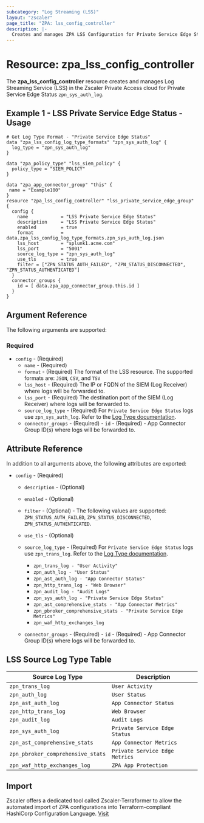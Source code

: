 ```yaml
---
subcategory: "Log Streaming (LSS)"
layout: "zscaler"
page_title: "ZPA: lss_config_controller"
description: |-
  Creates and manages ZPA LSS Configuration for Private Service Edge Status.
---
```


# Resource: zpa_lss_config_controller

The **zpa_lss_config_controller** resource creates and manages Log Streaming Service (LSS) in the Zscaler Private Access cloud for Private Service Edge Status `zpn_sys_auth_log`.

## Example 1 - LSS Private Service Edge Status - Usage

```hcl
# Get Log Type Format - "Private Service Edge Status"
data "zpa_lss_config_log_type_formats" "zpn_sys_auth_log" {
  log_type = "zpn_sys_auth_log"
}

data "zpa_policy_type" "lss_siem_policy" {
  policy_type = "SIEM_POLICY"
}

data "zpa_app_connector_group" "this" {
 name = "Example100"
}
resource "zpa_lss_config_controller" "lss_private_service_edge_group" {
  config {
    name            = "LSS Private Service Edge Status"
    description     = "LSS Private Service Edge Status"
    enabled         = true
    format          = data.zpa_lss_config_log_type_formats.zpn_sys_auth_log.json
    lss_host        = "splunk1.acme.com"
    lss_port        = "5001"
    source_log_type = "zpn_sys_auth_log"
    use_tls         = true
    filter = ["ZPN_STATUS_AUTH_FAILED", "ZPN_STATUS_DISCONNECTED", "ZPN_STATUS_AUTHENTICATED"]
  }
  connector_groups {
    id = [ data.zpa_app_connector_group.this.id ]
  }
}
```

## Argument Reference

The following arguments are supported:

### Required

* `config` - (Required)
  * `name` - (Required)
  * `format` - (Required) The format of the LSS resource. The supported formats are: `JSON`, `CSV`, and `TSV`
  * `lss_host` - (Required) The IP or FQDN of the SIEM (Log Receiver) where logs will be forwarded to.
  * `lss_port` - (Required) The destination port of the SIEM (Log Receiver) where logs will be forwarded to.
  * `source_log_type` - (Required) For `Private Service Edge Status` logs use `zpn_sys_auth_log`. Refer to the [Log Type documentation](https://registry.terraform.io/providers/zscaler/zpa/latest/docs/data-sources/zpa_lss_config_log_type_formats).
  * `connector_groups` - (Required)
        - `id` - (Required) - App Connector Group ID(s) where logs will be forwarded to.

## Attribute Reference

In addition to all arguments above, the following attributes are exported:

* `config` - (Required)
  * `description` - (Optional)
  * `enabled` - (Optional)
  * `filter` - (Optional) - The following values are supported: `ZPN_STATUS_AUTH_FAILED`, `ZPN_STATUS_DISCONNECTED`, `ZPN_STATUS_AUTHENTICATED`.
  * `use_tls` - (Optional)
  * `source_log_type` - (Required) For `Private Service Edge Status` logs use `zpn_trans_log`. Refer to the [Log Type documentation](https://registry.terraform.io/providers/zscaler/zpa/latest/docs/data-sources/zpa_lss_config_log_type_formats).
    * `zpn_trans_log - "User Activity"`
    * `zpn_auth_log - "User Status"`
    * `zpn_ast_auth_log - "App Connector Status"`
    * `zpn_http_trans_log - "Web Browser"`
    * `zpn_audit_log - "Audit Logs"`
    * `zpn_sys_auth_log - "Private Service Edge Status"`
    * `zpn_ast_comprehensive_stats - "App Connector Metrics"`
    * `zpn_pbroker_comprehensive_stats - "Private Service Edge Metrics"`
    * `zpn_waf_http_exchanges_log`

  * `connector_groups` - (Required)
        - `id` - (Required) - App Connector Group ID(s) where logs will be forwarded to.

## LSS Source Log Type Table

|       Source Log Type                     |            Description                 |
|-------------------------------------------|----------------------------------------|
|        `zpn_trans_log`                    |        `User Activity`                 |
|        `zpn_auth_log`                     |         `User Status`                  |
|        `zpn_ast_auth_log`                 |        `App Connector Status`          |
|        `zpn_http_trans_log`               |         `Web Browser`                  |
|        `zpn_audit_log`                    |         `Audit Logs`                   |
|        `zpn_sys_auth_log`                 |         `Private Service Edge Status`  |
|        `zpn_ast_comprehensive_stats`      |         `App Connector Metrics`        |
|        `zpn_pbroker_comprehensive_stats`  |         `Private Service Edge Metrics` |
|        `zpn_waf_http_exchanges_log`       |         `ZPA App Protection`           |

## Import

Zscaler offers a dedicated tool called Zscaler-Terraformer to allow the automated import of ZPA configurations into Terraform-compliant HashiCorp Configuration Language.
[Visit](https://github.com/zscaler/zscaler-terraformer)

